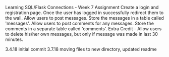Learning SQL/Flask Connections - Week 7 Assignment
Create a login and registration page. Once the user has logged in successfully redirect them to the wall.
Allow users to post messages. Store the messages in a table called 'messages'.
Allow users to post comments for any messages. Store the comments in a separate table called 'comments'.
Extra Credit - Allow users to delete his/her own messages, but only if message was made in last 30 minutes.


3.4.18 initial commit
3.7.18 moving files to new directory, updated readme